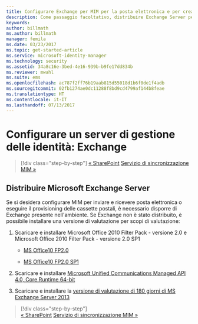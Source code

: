 ```yaml
---
title: Configurare Exchange per MIM per la posta elettronica e per creare cassette postali | Documentazione Microsoft
description: Come passaggio facoltativo, distribuire Exchange Server per abilitare l'invio della posta elettronica e la creazione di cassette postali in MIM 2016.
keywords: 
author: billmath
ms.author: billmath
manager: femila
ms.date: 03/23/2017
ms.topic: get-started-article
ms.service: microsoft-identity-manager
ms.technology: security
ms.assetid: 34a8c16e-3bed-4e16-939b-b9fe17dd834b
ms.reviewer: mwahl
ms.suite: ems
ms.openlocfilehash: ac787f2ff76b19aab815d55018d1b6f0de1f4adb
ms.sourcegitcommit: 02fb1274ae0dc11288f8bd9cd4799af144b8feae
ms.translationtype: HT
ms.contentlocale: it-IT
ms.lasthandoff: 07/13/2017
---
```

# Configurare un server di gestione delle identità: Exchange
<a id="set-up-an-identity-management-server-exchange" class="xliff"></a>

>[!div class="step-by-step"]
[« SharePoint](prepare-server-sharepoint.md)
[Servizio di sincronizzazione MIM »](install-mim-sync.md)

## Distribuire Microsoft Exchange Server
<a id="deploy-microsoft-exchange-server" class="xliff"></a>
Se si desidera configurare MIM per inviare e ricevere posta elettronica o eseguire il provisioning delle cassette postali, è necessario disporre di Exchange presente nell'ambiente. Se Exchange non è stato distribuito, è possibile installare una versione di valutazione per scopi di valutazione:

1. Scaricare e installare Microsoft Office 2010 Filter Pack - versione 2.0 e Microsoft Office 2010 Filter Pack - versione 2.0 SP1

    - [MS Office10 FP2.0](http://www.microsoft.com/en-us/download/details.aspx?id=17062)

    - [MS Office10 FP2.0 SP1](http://www.microsoft.com/en-us/download/details.aspx?id=26604)

2. Scaricare e installare [Microsoft Unified Communications Managed API 4.0, Core Runtime 64-bit](http://www.microsoft.com/en-us/download/details.aspx?id=34992)

3. Scaricare e installare la [versione di valutazione di 180 giorni di MS Exchange Server 2013](http://www.microsoft.com/en-us/evalcenter/evaluate-exchange-server-2013)

>[!div class="step-by-step"]  
[« SharePoint](prepare-server-sharepoint.md)
[Servizio di sincronizzazione MIM »](install-mim-sync.md)
